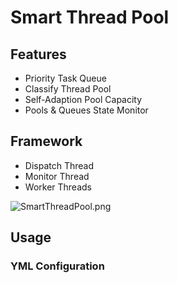 # Smart Thread Pool

## Features

- Priority Task Queue
- Classify Thread Pool
- Self-Adaption Pool Capacity
- Pools & Queues State Monitor

## Framework

- Dispatch Thread
- Monitor Thread
- Worker Threads

![SmartThreadPool.png](./SmartThreadPoolFramework.jpg)

## Usage

### YML Configuration
